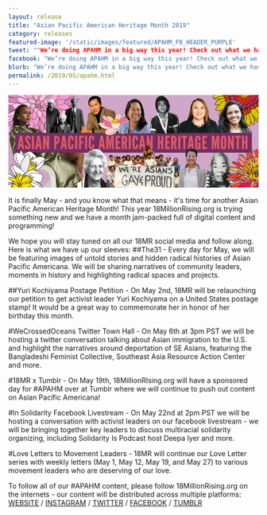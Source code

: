 ```yaml
---
layout: release
title: "Asian Pacific American Heritage Month 2019"
category: releases
featured-image: '/static/images/featured/APAHM_FB_HEADER_PURPLE'
tweet: ""We’re doing APAHM in a big way this year! Check out what we have up our sleeves "
facebook: "We’re doing APAHM in a big way this year! Check out what we have up our sleeves"
blurb: "We’re doing APAHM in a big way this year! Check out what we have up our sleeves"
permalink: /2019/05/apahm.html
---
```

![Banner of Asian Pacific American Heritage Month](/static/images/blog/APAHM_FB_HEADER_PURPLE.jpg)

It is finally May - and you know what that means - it's time for another Asian Pacific American Heritage Month! This year 18MillionRising.org is trying something new and we have a month jam-packed full of digital content and programming!

​We hope you will stay tuned on all our 18MR social media and follow along. Here is what we have up our sleeves:
##The31 -
Every day for May, we will be featuring images of untold stories and hidden radical histories of Asian Pacific Americana. We will be sharing narratives of community leaders, moments in history and highlighting radical spaces and projects.

##Yuri Kochiyama Postage Petition -
On May 2nd, 18MR will be relaunching our petition to get activist leader Yuri Kochiyama on a United States postage stamp! It would be a great way to commemorate her in honor of her birthday this month.

#WeCrossedOceans Twitter Town Hall -
On May 6th at 3pm PST we will be hosting a twitter conversation talking about Asian immigration to the U.S. and highlight the narratives around deportation of SE Asians, featuring the Bangladeshi Feminist Collective, Southeast Asia Resource Action Center and more. ​

#18MR x Tumblr -
On May 19th, 18MillionRIsing.org will have a sponsored day for #APAHM over at Tumblr where we will continue to push out content on Asian Pacific Americana!

#In Solidarity Facebook Livestream -
On May 22nd at 2pm PST we will be hosting a conversation with activist leaders on our facebook livestream - we will be bringing together key leaders to discuss multiracial solidarity organizing, including Solidarity Is Podcast host Deepa Iyer and more.

#Love Letters to Movement Leaders -
18MR will continue our Love Letter series with weekly letters (May 1, May 12, May 19, and May 27) to various movement leaders who are deserving of our love.

To follow all of our #APAHM content, please follow 18MillionRising.org on the internets - our content will be distributed across multiple platforms:
[WEBSITE](https://18millionrising.org/about) / [INSTAGRAM](https://www.instagram.com/18millionrising/) / [TWITTER](https://twitter.com/18millionrising) / [FACEBOOK](https://www.facebook.com/18MillionRising.org/) / [TUMBLR](https://18mr.tumblr.com/)
